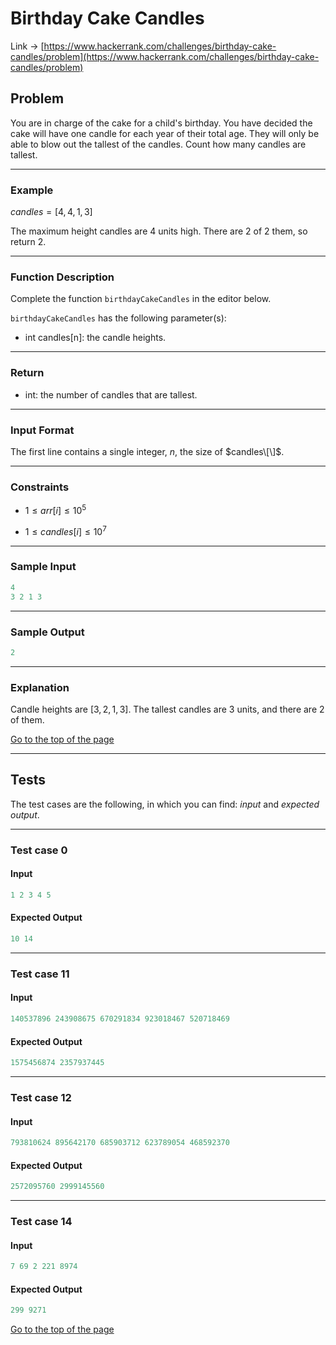 <a id="title"></a>
# Birthday Cake Candles

Link -> [https://www.hackerrank.com/challenges/birthday-cake-candles/problem](https://www.hackerrank.com/challenges/birthday-cake-candles/problem)

## Problem

You are in charge of the cake for a child's birthday. You have decided the cake will have one candle for each year of their total age. They will only be able to blow out the tallest of the candles. Count how many candles are tallest. 

----

### Example

$candles = [4, 4, 1, 3]$

The maximum height candles are $4$ units high. There are $2$ of $2$ them, so return $2$.

----

### Function Description

Complete the function `birthdayCakeCandles` in the editor below. 

`birthdayCakeCandles` has the following parameter(s):

- int candles[n]: the candle heights.

----

### Return

- int: the number of candles that are tallest.

----

### Input Format

The first line contains a single integer, $n$, the size of $candles\[\]$. 

----

### Constraints

- $1 \leq arr[i] \leq 10^{5}$

- $1 \leq candles[i] \leq 10^{7}$

----

### Sample Input

```cpp
4
3 2 1 3
```

----

### Sample Output

```cpp
2
```

----

### Explanation

Candle heights are $[3, 2, 1, 3]$. The tallest candles are $3$ units, and there are $2$ of them. 

[Go to the top of the page](#title)

----

## Tests

The test cases are the following, in which you can find: _input_ and _expected output_.

----

### Test case 0

#### Input

```cpp
1 2 3 4 5
```

#### Expected Output

```cpp
10 14
```

----

### Test case 11

#### Input

```cpp
140537896 243908675 670291834 923018467 520718469
```

#### Expected Output

```cpp
1575456874 2357937445
```

----

### Test case 12

#### Input

```cpp
793810624 895642170 685903712 623789054 468592370
```

#### Expected Output

```cpp
2572095760 2999145560
```

----

### Test case 14

#### Input

```cpp
7 69 2 221 8974
```

#### Expected Output

```cpp
299 9271
```

[Go to the top of the page](#title)
